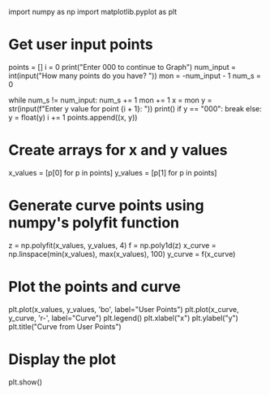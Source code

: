 import numpy as np
import matplotlib.pyplot as plt

# Get user input points
points = []
i = 0
print("Enter 000 to continue to Graph")
num_input = int(input("How many points do you have? "))
mon = -num_input - 1
num_s = 0

while num_s != num_input:
    num_s += 1
    mon += 1
    x = mon
    y = str(input(f"Enter y value for point {i + 1}: "))
    print()
    if y == "000":
        break
    else:
        y = float(y)
    i += 1
    points.append((x, y))

# Create arrays for x and y values
x_values = [p[0] for p in points]
y_values = [p[1] for p in points]

# Generate curve points using numpy's polyfit function
z = np.polyfit(x_values, y_values, 4)
f = np.poly1d(z)
x_curve = np.linspace(min(x_values), max(x_values), 100)
y_curve = f(x_curve)

# Plot the points and curve
plt.plot(x_values, y_values, 'bo', label="User Points")
plt.plot(x_curve, y_curve, 'r-', label="Curve")
plt.legend()
plt.xlabel("x")
plt.ylabel("y")
plt.title("Curve from User Points")

# Display the plot
plt.show()

